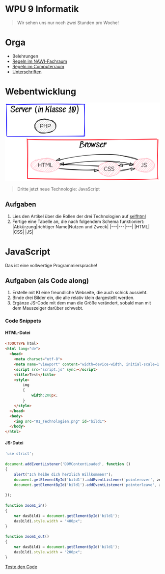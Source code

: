 WPU 9 Informatik
===========

> Wir sehen uns nur noch zwei Stunden pro Woche!

# Orga

* Belehrungen
* [Regeln im NAWI-Fachraum](../../Fachraumordnung_und_Experimentierregeln_SuS.pdf)
* [Regeln im Computerraum](../../Regeln_Computerraum_2025-09-10.pdf)
* [Unterschriften](../../Unterschriftenliste_Sicherheitsunterweisung_GCM_SuS.pdf)

# Webentwicklung

![Technologien in WPU](01_Technologien.png)

> Dritte jetzt neue Technologie: JavaScript

## Aufgaben

1. Lies den Artikel über die Rollen der drei Technologien auf [selfhtml](https://wiki.selfhtml.org/wiki/HTML/Tutorials/Trennung_von_Inhalt,_Pr%C3%A4sentation_und_Verhalten)
1. Fertige eine Tabelle an, die nach folgendem Schema funktioniert:
|Abkürzung|richtiger Name|Nutzen und Zweck|
|---|---|---|
|HTML|
|CSS|
|JS|

# JavaScript

Das ist eine vollwertige Programmiersprache!

## Aufgaben (als Code along)

1. Erstelle mit KI eine freundliche Webseite, die auch schick aussieht.
1. Binde drei Bilder ein, die alle relativ klein dargestellt werden.
1. Ergänze JS-Code mit dem man die Größe verändert, sobald man mit dem Mauszeiger darüber schwebt.

### Code Snippets

#### HTML-Datei
~~~html
<!DOCTYPE html>
<html lang="de">
  <head>
    <meta charset="utf-8">
    <meta name="viewport" content="width=device-width, initial-scale=1.0">
    <script src="script.js" sync></script>
    <title>Test</title>
    <style>
    	img
    	{
            width:200px;
		}
    </style>
  </head>
  <body>
    <img src="01_Technologien.png" id="bild1">
  </body>
</html>

~~~

#### JS-Datei
~~~JavaScript
'use strict';

document.addEventListener('DOMContentLoaded', function ()
{
    alert("Ich heiße dich herzlich Willkommen!");
    document.getElementById('bild1').addEventListener('pointerover', zoom1_in);
    document.getElementById('bild1').addEventListener('pointerleave', zoom1_out);

});

function zoom1_in()
{
    var dasBild1 = document.getElementById('bild1');
    dasBild1.style.width = "400px";
}

function zoom1_out()
{
    var dasBild1 = document.getElementById('bild1');
    dasBild1.style.width = "200px";
}

~~~

[Teste den Code](01_test.html)
